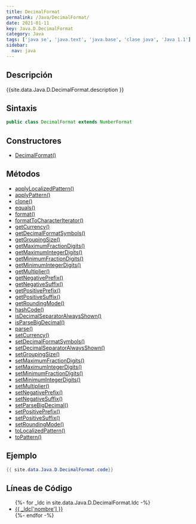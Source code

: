 ```yaml
---
title: DecimalFormat
permalink: /Java/DecimalFormat/
date: 2021-01-11
key: Java.D.DecimalFormat
category: Java
tags: ['java se', 'java.text', 'java.base', 'clase java', 'Java 1.1']
sidebar: 
  nav: java
---
```


## Descripción
{{site.data.Java.D.DecimalFormat.description }}

## Sintaxis
~~~java
public class DecimalFormat extends NumberFormat
~~~

## Constructores
* [DecimalFormat()](/Java/DecimalFormat/DecimalFormat/)

## Métodos
* [applyLocalizedPattern()](/Java/DecimalFormat/applyLocalizedPattern/)
* [applyPattern()](/Java/DecimalFormat/applyPattern/)
* [clone()](/Java/DecimalFormat/clone/)
* [equals()](/Java/DecimalFormat/equals/)
* [format()](/Java/DecimalFormat/format/)
* [formatToCharacterIterator()](/Java/DecimalFormat/formatToCharacterIterator/)
* [getCurrency()](/Java/DecimalFormat/getCurrency/)
* [getDecimalFormatSymbols()](/Java/DecimalFormat/getDecimalFormatSymbols/)
* [getGroupingSize()](/Java/DecimalFormat/getGroupingSize/)
* [getMaximumFractionDigits()](/Java/DecimalFormat/getMaximumFractionDigits/)
* [getMaximumIntegerDigits()](/Java/DecimalFormat/getMaximumIntegerDigits/)
* [getMinimumFractionDigits()](/Java/DecimalFormat/getMinimumFractionDigits/)
* [getMinimumIntegerDigits()](/Java/DecimalFormat/getMinimumIntegerDigits/)
* [getMultiplier()](/Java/DecimalFormat/getMultiplier/)
* [getNegativePrefix()](/Java/DecimalFormat/getNegativePrefix/)
* [getNegativeSuffix()](/Java/DecimalFormat/getNegativeSuffix/)
* [getPositivePrefix()](/Java/DecimalFormat/getPositivePrefix/)
* [getPositiveSuffix()](/Java/DecimalFormat/getPositiveSuffix/)
* [getRoundingMode()](/Java/DecimalFormat/getRoundingMode/)
* [hashCode()](/Java/DecimalFormat/hashCode/)
* [isDecimalSeparatorAlwaysShown()](/Java/DecimalFormat/isDecimalSeparatorAlwaysShown/)
* [isParseBigDecimal()](/Java/DecimalFormat/isParseBigDecimal/)
* [parse()](/Java/DecimalFormat/parse/)
* [setCurrency()](/Java/DecimalFormat/setCurrency/)
* [setDecimalFormatSymbols()](/Java/DecimalFormat/setDecimalFormatSymbols/)
* [setDecimalSeparatorAlwaysShown()](/Java/DecimalFormat/setDecimalSeparatorAlwaysShown/)
* [setGroupingSize()](/Java/DecimalFormat/setGroupingSize/)
* [setMaximumFractionDigits()](/Java/DecimalFormat/setMaximumFractionDigits/)
* [setMaximumIntegerDigits()](/Java/DecimalFormat/setMaximumIntegerDigits/)
* [setMinimumFractionDigits()](/Java/DecimalFormat/setMinimumFractionDigits/)
* [setMinimumIntegerDigits()](/Java/DecimalFormat/setMinimumIntegerDigits/)
* [setMultiplier()](/Java/DecimalFormat/setMultiplier/)
* [setNegativePrefix()](/Java/DecimalFormat/setNegativePrefix/)
* [setNegativeSuffix()](/Java/DecimalFormat/setNegativeSuffix/)
* [setParseBigDecimal()](/Java/DecimalFormat/setParseBigDecimal/)
* [setPositivePrefix()](/Java/DecimalFormat/setPositivePrefix/)
* [setPositiveSuffix()](/Java/DecimalFormat/setPositiveSuffix/)
* [setRoundingMode()](/Java/DecimalFormat/setRoundingMode/)
* [toLocalizedPattern()](/Java/DecimalFormat/toLocalizedPattern/)
* [toPattern()](/Java/DecimalFormat/toPattern/)

## Ejemplo
~~~java
{{ site.data.Java.D.DecimalFormat.code}}
~~~

## Líneas de Código
<ul>
{%- for _ldc in site.data.Java.D.DecimalFormat.ldc -%}
   <li>
       <a href="{{_ldc['url'] }}">{{ _ldc['nombre'] }}</a>
   </li>
{%- endfor -%}
</ul>
